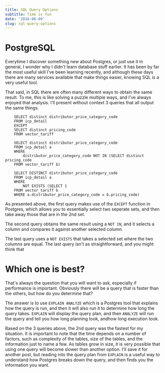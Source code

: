 ```yaml
---
title: SQL Query Options
subtitle: Time is fun
date: '2016-06-09'
slug: sql-query-options
---
```


# PostgreSQL

Everytime I discover something new about Postgres, or just use it in general,
I wonder why I didn't learn database stuff earlier. It has been by far the
most useful skill I've been learning recently, and although these days there
are many services available that make things easier, knowing SQL is a very
useful tool.

That said, in SQL there are often many different ways to obtain the same
result. To me, this is like solving a puzzle multiple ways, and I've always
enjoyed that analysis. I'll present without context 3 queries that all output
the same things.

```
    SELECT distinct distributor_price_category_code 
    FROM icp_detail
    EXCEPT 
    SELECT distinct pricing_code
    FROM vector_tariff
```

```
    SELECT distinct distributor_price_category_code 
    FROM icp_detail a
    WHERE 
        distributor_price_category_code NOT IN (SELECT distinct pricing_code
    FROM vector_tariff b)
```

```
    SELECT DISTINCT distributor_price_category_code 
    FROM icp_detail a
    WHERE 
        NOT EXISTS (SELECT 1
    FROM vector_tariff b 
    WHERE a.distributor_price_category_code = b.pricing_code)
```

As presented above, the first query makes use of the `EXCEPT` function in
Postgres, which allows you to essentially select two seperate sets, and then
take away those that are in the 2nd set.

The second query obtains the same result using a `NOT IN`, and it selects a
column and compares it against another selected column.

The last query uses a `NOT EXISTS` that takes a selected set where the two
columns are equal. The last query isn't as straightforward, and you might
think that

# Which one is best?

That's always the question that you will want to ask, especially if
performance is important. Obviously there will be a query that is faster than
the others, but how do you determine that?

The answer is to use `EXPLAIN ANALYZE` which is a Postgres tool that explains
how the query is run, and then it will also run it to determine how long the
query takes. `EXPLAIN` will display the query plan, and then `ANALYZE` will
run the query and tell you how long planning took, andhow long execution took.

Based on the 3 queries above, the 2nd query was the fastest for my situation.
It is important to note that the time depends on a number of factors, such as
complexity of the tables, size of the tables, and the information just to name
a few. As tables grow in size, it is very possible that using one query will
become slower than another option. I'll save it for another post, but reading
into the query plan from `EXPLAIN` is a useful way to understand how Postgres
breaks down the query, and then finds you the information you want.